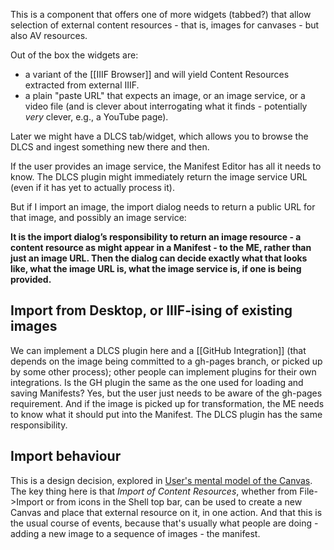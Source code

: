 This is a component that offers one of more widgets (tabbed?) that allow selection of external content resources - that is, images for canvases - but also AV resources.

Out of the box the widgets are:

 - a variant of the [[IIIF Browser]] and will yield Content Resources extracted from external IIIF.
 - a plain "paste URL" that expects an image, or an image service, or a video file (and is clever about interrogating what it finds - potentially _very_ clever, e.g., a YouTube page). 

Later we might have a DLCS tab/widget, which allows you to browse the DLCS and ingest something new there and then.

If the user provides an image service, the Manifest Editor has all it needs to know. The DLCS plugin might immediately return the image service URL (even if it has yet to actually process it).

But if I import an image, the import dialog needs to return a public URL for that image, and possibly an image service:

**It is the import dialog’s responsibility to return an image resource - a content resource as might appear in a Manifest - to the ME, rather than just an image URL. Then the dialog can decide exactly what that looks like, what the image URL is, what the image service is, if one is being provided.**


## Import from Desktop, or IIIF-ising of existing images

We can implement a DLCS plugin here and a [[GitHub Integration]] (that depends on the image being committed to a gh-pages branch, or picked up by some other process); other people can implement plugins for their own integrations. Is the GH plugin the same as the one used for loading and saving Manifests? Yes, but the user just needs to be aware of the gh-pages requirement. And if the image is picked up for transformation, the ME needs to know what it should put into the Manifest. The DLCS plugin has the same responsibility.

## Import behaviour

This is a design decision, explored in [User's mental model of the Canvas](https://github.com/digirati-co-uk/iiif-manifest-editor/discussions/29).
The key thing here is that *Import of Content Resources*, whether from File->Import or from icons in the Shell top bar, can be used to create a new Canvas and place that external resource on it, in one action. And that this is the usual course of events, because that's usually what people are doing - adding a new image to a sequence of images - the manifest.